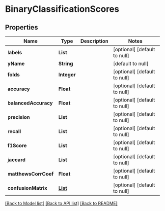 # BinaryClassificationScores
## Properties

| Name | Type | Description | Notes |
|------------ | ------------- | ------------- | -------------|
| **labels** | **List** |  | [optional] [default to null] |
| **yName** | **String** |  | [default to null] |
| **folds** | **Integer** |  | [optional] [default to null] |
| **accuracy** | **Float** |  | [optional] [default to null] |
| **balancedAccuracy** | **Float** |  | [optional] [default to null] |
| **precision** | **List** |  | [optional] [default to null] |
| **recall** | **List** |  | [optional] [default to null] |
| **f1Score** | **List** |  | [optional] [default to null] |
| **jaccard** | **List** |  | [optional] [default to null] |
| **matthewsCorrCoef** | **Float** |  | [optional] [default to null] |
| **confusionMatrix** | [**List**](array.md) |  | [optional] [default to null] |

[[Back to Model list]](../README.md#documentation-for-models) [[Back to API list]](../README.md#documentation-for-api-endpoints) [[Back to README]](../README.md)

